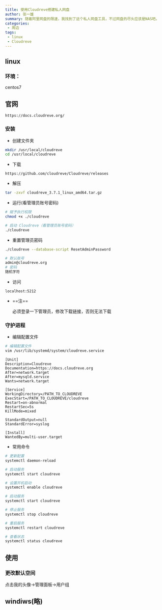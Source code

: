 ```yaml
---
title: 使用Cloudreve搭建私人网盘
author: 张一雄
summary: 随着阿里网盘的限速，我找到了这个私人网盘工具，不过网盘的尽头应该是NAS吧。
categories:
 - 周边
tags:
 - linux
 - Cloudreve
---
```


## linux

### 环境： 

centos7

## 官网

```http
https://docs.cloudreve.org/
```

### 安装

- 创建文件夹

```sh
mkdir /usr/local/cloudreve
cd /usr/local/cloudreve
```

- 下载

```http
https://github.com/cloudreve/Cloudreve/releases
```

- 解压

```sh
tar -zxvf cloudreve_3.7.1_linux_amd64.tar.gz
```

- 运行(看管理员账号密码)

```sh
# 赋予执行权限
chmod +x ./cloudreve

# 启动 Cloudreve（看管理员账号密码）
./cloudreve
```

- 重置管理员密码

```sh
./cloudreve --database-script ResetAdminPassword

# 默认账号
admin@cloudreve.org
# 密码
随机字符
```

- 访问

```http
localhost:5212
```

- ==注==

  必须登录一下管理员，修改下载链接，否则无法下载

### 守护进程

- 编辑配置文件

```sh
# 编辑配置文件
vim /usr/lib/systemd/system/cloudreve.service
```

```properties
[Unit]
Description=Cloudreve
Documentation=https://docs.cloudreve.org
After=network.target
After=mysqld.service
Wants=network.target

[Service]
WorkingDirectory=/PATH_TO_CLOUDREVE
ExecStart=/PATH_TO_CLOUDREVE/cloudreve
Restart=on-abnormal
RestartSec=5s
KillMode=mixed

StandardOutput=null
StandardError=syslog

[Install]
WantedBy=multi-user.target
```

- 常用命令

```sh
# 更新配置
systemctl daemon-reload

# 启动服务
systemctl start cloudreve

# 设置开机启动
systemctl enable cloudreve

# 启动服务
systemctl start cloudreve

# 停止服务
systemctl stop cloudreve

# 重启服务
systemctl restart cloudreve

# 查看状态
systemctl status cloudreve
```

## 使用

### 更改默认空间

点击我的头像->管理面板->用户组

## windiws(略)
